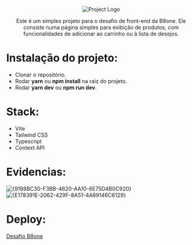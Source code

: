<p align="center">
  <img src="https://github.com/user-attachments/assets/a0b7a207-6cae-47e7-95b5-902ac665ba75") alt="Project Logo"/>
</p>

<p align="center">
Este é um simples projeto para o desafio de front-end da B8one. Ele consiste numa página simples para exibição de produtos, com funcionalidades de adicionar ao carrinho ou à lista de desejos.<br>
</p>

# Instalação do projeto:
- Clonar o repositório.
- Rodar **yarn** ou **npm install** na raiz do projeto.
- Rodar **yarn dev** ou **npm run dev**.


# Stack:
- Vite
- Tailwind CSS
- Typescript
- Context API

 # Evidencias:
![{9198BC30-F3BB-4620-AA10-6E75D4B0C920}](https://github.com/user-attachments/assets/ce2db89f-a8f4-49df-9919-9641ffe1cc03)
![{E178391E-2062-429F-8A51-4A89146C6129}](https://github.com/user-attachments/assets/e6a6197d-ac21-4f3e-a91a-191420841a82)


 # Deploy:
[Desafio B8one](https://b8one-challenge-gamma.vercel.app/)
